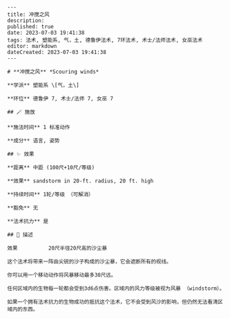 
    ---
    title: 冲搅之风
    description: 
    published: true
    date: 2023-07-03 19:41:38
    tags: 法术, 塑能系, 气，土, 德鲁伊法术, 7环法术, 术士/法师法术, 女巫法术
    editor: markdown
    dateCreated: 2023-07-03 19:41:38
    ---

    # **冲搅之风** *Scouring winds*

    **学派** 塑能系 \[气，土\] 

    **环位** 德鲁伊 7, 术士/法师 7, 女巫 7

    ## 🪄 施放

    **施法时间** 1 标准动作

    **成分** 语言, 姿势

    ## ✨ 效果  

    **距离** 中距 (100尺+10尺/等级) 

    **效果** sandstorm in 20-ft. radius, 20 ft. high 

    **持续时间** 1轮/等级 （可解消） 

    **豁免** 无

    **法术抗力** 是

    ## 📖 描述

    效果          20尺半径20尺高的沙尘暴

    这个法术将带来一阵由尖锐的沙子构成的沙尘暴，它会遮断所有的视线。

    你可以用一个移动动作将风暴移动最多30尺远。

    任何区域内的生物每一轮都会受到3d6点伤害。区域内的风力等级被视为风暴 （windstorm）。

    如果一个拥有法术抗力的生物成功的抵抗这个法术，它不会受到风沙的影响，但仍然无法看清区域内的东西。
    